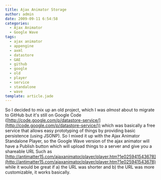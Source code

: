 ```yaml
---
title: Ajax Animator Storage
author: admin
date: 2009-09-11 6:54:58
categories:
  - Ajax Animator
  - Google Wave
tags: 
  - ajax animator
  - appengine
  - axml
  - datastore
  - GAE
  - github
  - google
  - old
  - player
  - service
  - standalone
  - wave
template: article.jade
---
```


So I decided to mix up an old project, which I was *almost* about to migrate to GitHub but it's still on Google Code ([http://code.google.com/p/datastore-service/](http://code.google.com/p/datastore-service/)) which was basically a free service that allows easy prototyping of things by providing basic persistence (using JSONP). So I mixed it up with the Ajax Animator Standalone Player, so the Google Wave version of the ajax animator will have a Publish button which will upload things to a server and give you a shareable URL Such as [http://antimatter15.com/ajaxanimator/player/player.htm?1e025941543678](http://antimatter15.com/ajaxanimator/player/player.htm?1e025941543678) while it would be great if a) the URL was shorter and b) the URL was more customizable, it works basically.
